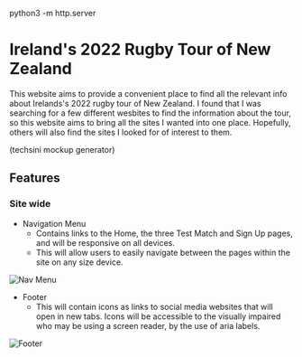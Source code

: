 python3 -m http.server
# Ireland's 2022 Rugby Tour of New Zealand

This website aims to provide a convenient place to find all the relevant info about Irelands's 2022 rugby tour of New Zealand. I found that I was searching for a few different wesbites to find the information about the tour, so this website aims to bring all the sites I wanted into one place. Hopefully, others will also find the sites I looked for of interest to them.


(techsini mockup generator)

## Features


### Site wide
* Navigation Menu
    * Contains links to the Home, the three Test Match and Sign Up pages, and will be responsive on all devices.
    * This will allow users to easily navigate between the pages within the site on any size device. 

![Nav Menu](docs/readme_images/navigation_menu.JPG)
* Footer
    * This will contain icons as links to social media websites that will open in new tabs. Icons will be accessible to the visually impaired who may be using a screen reader, by the use of aria labels.

![Footer](docs/readme_images/footer.JPG)
